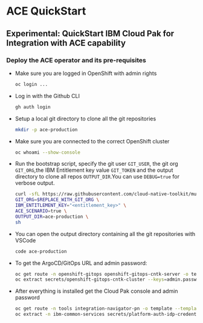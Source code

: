 # ACE QuickStart

## Experimental: QuickStart IBM Cloud Pak for Integration with ACE capability

### Deploy the ACE operator and its pre-requisites
- Make sure you are logged in OpenShift with admin rights
    ```bash
    oc login ...
    ```

- Log in with the Github CLI
    ```bash
    gh auth login
    ```

- Setup a local git directory to clone all the git repositories
    ```bash
    mkdir -p ace-production
    ```

- Make sure you are connected to the correct OpenShift cluster
    ```bash
    oc whoami --show-console
    ```

- Run the bootstrap script, specify the git user `GIT_USER`, the git org `GIT_ORG`,the IBM Entitlement key value `GIT_TOKEN` and the output directory to clone all repos `OUTPUT_DIR`.You can use `DEBUG=true` for verbose output.
    ```bash
    curl -sfL https://raw.githubusercontent.com/cloud-native-toolkit/multi-tenancy-gitops/master/scripts/bootstrap.sh | \
    GIT_ORG=$REPLACE_WITH_GIT_ORG \
    IBM_ENTITLEMENT_KEY="<entitlement_key>" \
    ACE_SCENARIO=true \
    OUTPUT_DIR=ace-production \
    sh
    ```
- You can open the output directory containing all the git repositories with VSCode
    ```bash
    code ace-production
    ```
- To get the ArgoCD/GitOps URL and admin password:
    ```bash
    oc get route -n openshift-gitops openshift-gitops-cntk-server -o template --template='https://{{.spec.host}}'
    oc extract secrets/openshift-gitops-cntk-cluster --keys=admin.password -n openshift-gitops --to=-
    ```
- After everything is installed get the Cloud Pak console and admin password
    ```bash
    oc get route -n tools integration-navigator-pn -o template --template='https://{{.spec.host}}'
    oc extract -n ibm-common-services secrets/platform-auth-idp-credentials --keys=admin_username,admin_password --to=-
    ```

